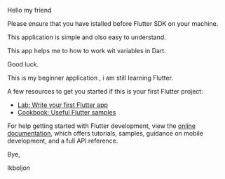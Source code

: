 Hello my friend

Please ensure that you have istalled before Flutter SDK on your machine.

This application is simple and olso easy to understand.

This app helps me to how to work wit variables in Dart.

Good luck.

This is my beginner application , i am still learning Flutter.

A few resources to get you started if this is your first Flutter project:

- [Lab: Write your first Flutter app](https://docs.flutter.dev/get-started/codelab)
- [Cookbook: Useful Flutter samples](https://docs.flutter.dev/cookbook)

For help getting started with Flutter development, view the
[online documentation](https://docs.flutter.dev/), which offers tutorials,
samples, guidance on mobile development, and a full API reference.


Bye,

Ikboljon



